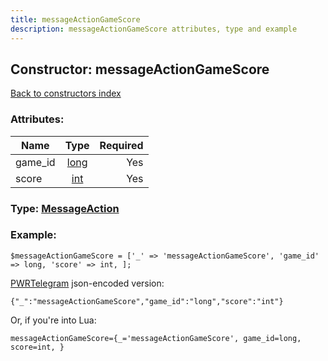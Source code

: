 ```yaml
---
title: messageActionGameScore
description: messageActionGameScore attributes, type and example
---
```

## Constructor: messageActionGameScore  
[Back to constructors index](index.md)



### Attributes:

| Name     |    Type       | Required |
|----------|:-------------:|---------:|
|game\_id|[long](../types/long.md) | Yes|
|score|[int](../types/int.md) | Yes|



### Type: [MessageAction](../types/MessageAction.md)


### Example:

```
$messageActionGameScore = ['_' => 'messageActionGameScore', 'game_id' => long, 'score' => int, ];
```  

[PWRTelegram](https://pwrtelegram.xyz) json-encoded version:

```
{"_":"messageActionGameScore","game_id":"long","score":"int"}
```


Or, if you're into Lua:  


```
messageActionGameScore={_='messageActionGameScore', game_id=long, score=int, }

```


